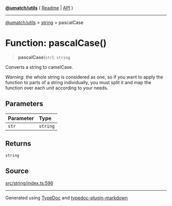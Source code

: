 [**@umatch/utils**](../../README.md) ( [Readme](../../README.md) \| [API](../../API.md) )

---

[@umatch/utils](../../API.md) > [string](../README.md) > pascalCase

# Function: pascalCase()

> **pascalCase**(`str`): `string`

Converts a string to camelCase.

_Warning_: the whole string is considered as one, so if you want to
apply the function to parts of a string individually, you must
split it and map the function over each unit according to your needs.

## Parameters

| Parameter | Type     |
| :-------- | :------- |
| `str`     | `string` |

## Returns

`string`

## Source

[src/string/index.ts:596](https://github.com/umatch-oficial/utils/blob/618b1ef/src/string/index.ts#L596)

---

Generated using [TypeDoc](https://typedoc.org/) and [typedoc-plugin-markdown](https://www.npmjs.com/package/typedoc-plugin-markdown)
